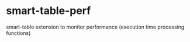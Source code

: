 # smart-table-perf
smart-table extension to monitor performance (execution time processing functions)
